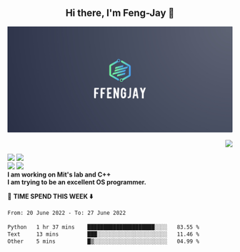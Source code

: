 <h2 align="center"> Hi there, I'm Feng-Jay 👋 </h2>  

![](https://github.com/Feng-Jay/DataStruct/blob/master/Image/1.png)  

<img align="right" src="https://github-readme-stats.vercel.app/api?username=Feng-Jay&show_icons=true&icon_color=CE1D2D&text_color=718096&bg_color=ffffff&hide_title=true" />


&emsp;

![](https://visitor-badge.glitch.me/badge?page_id=Feng-Jay.readme)
![](https://img.shields.io/badge/Concentrate-Cpp-blue)  
![](https://img.shields.io/badge/Rust-primer-orange)
![](https://img.shields.io/badge/Target-OS-9cf)  
**I am working on Mit's lab and C++**  
**I am trying to be an excellent OS programmer.**  


📘 **TIME SPEND THIS WEEK ⬇️**
<!--START_SECTION:waka-->

```text
From: 20 June 2022 - To: 27 June 2022

Python   1 hr 37 mins    █████████████████████░░░░   83.55 %
Text     13 mins         ███░░░░░░░░░░░░░░░░░░░░░░   11.46 %
Other    5 mins          █▒░░░░░░░░░░░░░░░░░░░░░░░   04.99 %
```

<!--END_SECTION:waka-->
